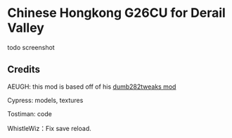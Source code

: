 # Chinese Hongkong G26CU for Derail Valley

todo screenshot

## Credits

AEUGH: this mod is based off of his [dumb282tweaks mod](https://github.com/aeughsendhelp/dumb282tweaks#dumb-s282-tweaks)  

Cypress: models, textures  

Tostiman: code

WhistleWiz：Fix save reload. 
